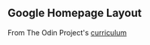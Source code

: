 ## Google Homepage Layout

From The Odin Project's [curriculum](http://www.theodinproject.com/courses/web-development-101/lessons/html-css)
